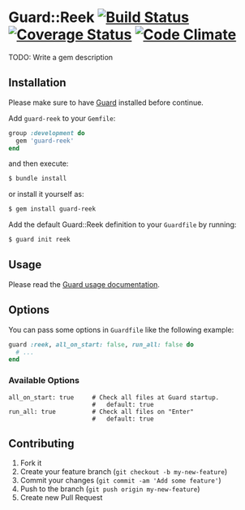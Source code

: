 Guard::Reek  [![Build Status](https://travis-ci.org/gvillalta99/guard-reek.png?branch=master)](https://travis-ci.org/gvillalta99/guard-reek) [![Coverage Status](https://coveralls.io/repos/gvillalta99/guard-reek/badge.png)](https://coveralls.io/r/gvillalta99/guard-reek) [![Code Climate](https://codeclimate.com/github/gvillalta99/guard-reek.png)](https://codeclimate.com/github/gvillalta99/guard-reek) 
=========================
TODO: Write a gem description

## Installation

Please make sure to have [Guard](https://github.com/guard/guard) installed before continue.

Add `guard-reek` to your `Gemfile`:

```ruby
group :development do
  gem 'guard-reek'
end
```

and then execute:

```sh
$ bundle install
```

or install it yourself as:

```sh
$ gem install guard-reek
```

Add the default Guard::Reek definition to your `Guardfile` by running:

```sh
$ guard init reek
```

## Usage

Please read the [Guard usage documentation](https://github.com/guard/guard#readme).

## Options

You can pass some options in `Guardfile` like the following example:

```ruby
guard :reek, all_on_start: false, run_all: false do
  # ...
end
```

### Available Options

```
all_on_start: true     # Check all files at Guard startup.
                       #   default: true
run_all: true          # Check all files on "Enter"
                       #   default: true
```

## Contributing

1. Fork it
2. Create your feature branch (`git checkout -b my-new-feature`)
3. Commit your changes (`git commit -am 'Add some feature'`)
4. Push to the branch (`git push origin my-new-feature`)
5. Create new Pull Request
